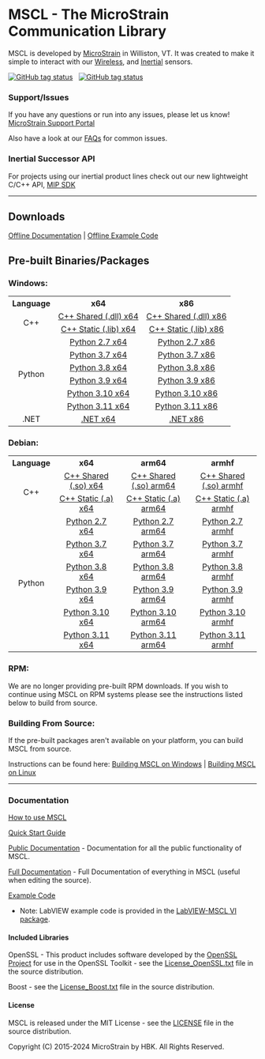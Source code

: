 # MSCL - The MicroStrain Communication Library

MSCL is developed by [MicroStrain](https://microstrain.com) in Williston, VT. It was created to make it simple to interact with our
[Wireless](https://www.microstrain.com/wireless), and [Inertial](https://www.microstrain.com/inertial) sensors.

[![GitHub tag status](https://img.shields.io/github/checks-status/LORD-MicroStrain/MSCL/v66.0.0?label=v66.0.0)](https://github.com/LORD-MicroStrain/MSCL/releases/v66.0.0/) &nbsp;
[![GitHub tag status](https://img.shields.io/github/checks-status/LORD-MicroStrain/MSCL/latest?label=latest)](https://github.com/LORD-MicroStrain/MSCL/releases/latest/)

### Support/Issues

If you have any questions or run into any issues, please let us know! [MicroStrain Support Portal](https://support.microstrain.com)

Also have a look at our [FAQs](FAQs.md) for common issues.

### Inertial Successor API

For projects using our inertial product lines check out our new lightweight C/C++ API, [MIP SDK](https://github.com/LORD-MicroStrain/mip_sdk)

---

## Downloads

[Offline Documentation](https://github.com/LORD-MicroStrain/MSCL/releases/v66.0.0/download/MSCL_Documentation_v66.0.0.zip) |
[Offline Example Code](https://github.com/LORD-MicroStrain/MSCL/releases/v66.0.0/download/MSCL_Examples_v66.0.0.zip)

## Pre-built Binaries/Packages

### Windows:

<table>
  <colgroup/>
  <colgroup/>
  <colgroup/>
  <tr>
    <th> Language </th>
    <th> x64 </th>
    <th> x86 </th>
  </tr>
  <tr align="center">
    <td rowspan="2"> C++ </td>
    <td><a href="https://github.com/LORD-MicroStrain/MSCL/releases/v66.0.0/download/MSCL_Windows_x64_Shared_C++_v66.0.0.zip"> C++ Shared (.dll) x64 </a></td>
    <td><a href="https://github.com/LORD-MicroStrain/MSCL/releases/v66.0.0/download/MSCL_Windows_x86_Shared_C++_v66.0.0.zip"> C++ Shared (.dll) x86 </a></td>
  </tr>
  <tr align="center">
    <td><a href="https://github.com/LORD-MicroStrain/MSCL/releases/v66.0.0/download/MSCL_Windows_x64_Shared_C++_v66.0.0.zip"> C++ Static (.lib) x64 </a></td>
    <td><a href="https://github.com/LORD-MicroStrain/MSCL/releases/v66.0.0/download/MSCL_Windows_x86_Shared_C++_v66.0.0.zip"> C++ Static (.lib) x86 </a></td>
  </tr>
  <tr align="center">
    <td rowspan="6"> Python </td>
    <td><a href="https://github.com/LORD-MicroStrain/MSCL/releases/v66.0.0/download/MSCL_Windows_x64_Python2.7_v66.0.0.zip"> Python 2.7 x64 </a></td>
    <td><a href="https://github.com/LORD-MicroStrain/MSCL/releases/v66.0.0/download/MSCL_Windows_x86_Python2.7_v66.0.0.zip"> Python 2.7 x86 </a></td>
  </tr>
  <tr align="center">
    <td><a href="https://github.com/LORD-MicroStrain/MSCL/releases/v66.0.0/download/MSCL_Windows_x64_Python3.7_v66.0.0.zip"> Python 3.7 x64 </a></td>
    <td><a href="https://github.com/LORD-MicroStrain/MSCL/releases/v66.0.0/download/MSCL_Windows_x86_Python3.7_v66.0.0.zip"> Python 3.7 x86 </a></td>
  </tr>
  <tr align="center">
    <td><a href="https://github.com/LORD-MicroStrain/MSCL/releases/v66.0.0/download/MSCL_Windows_x64_Python3.8_v66.0.0.zip"> Python 3.8 x64 </a></td>
    <td><a href="https://github.com/LORD-MicroStrain/MSCL/releases/v66.0.0/download/MSCL_Windows_x86_Python3.8_v66.0.0.zip"> Python 3.8 x86 </a></td>
  </tr>
  <tr align="center">
    <td><a href="https://github.com/LORD-MicroStrain/MSCL/releases/v66.0.0/download/MSCL_Windows_x64_Python3.9_v66.0.0.zip"> Python 3.9 x64 </a></td>
    <td><a href="https://github.com/LORD-MicroStrain/MSCL/releases/v66.0.0/download/MSCL_Windows_x86_Python3.9_v66.0.0.zip"> Python 3.9 x86 </a></td>
  </tr>
  <tr align="center">
    <td><a href="https://github.com/LORD-MicroStrain/MSCL/releases/v66.0.0/download/MSCL_Windows_x64_Python3.10_v66.0.0.zip"> Python 3.10 x64 </a></td>
    <td><a href="https://github.com/LORD-MicroStrain/MSCL/releases/v66.0.0/download/MSCL_Windows_x86_Python3.10_v66.0.0.zip"> Python 3.10 x86 </a></td>
  </tr>
  <tr align="center">
    <td><a href="https://github.com/LORD-MicroStrain/MSCL/releases/v66.0.0/download/MSCL_Windows_x64_Python3.11_v66.0.0.zip"> Python 3.11 x64 </a></td>
    <td><a href="https://github.com/LORD-MicroStrain/MSCL/releases/v66.0.0/download/MSCL_Windows_x86_Python3.11_v66.0.0.zip"> Python 3.11 x86 </a></td>
  </tr>
  <tr align="center">
    <td> .NET </td>
    <td><a href="https://github.com/LORD-MicroStrain/MSCL/releases/v66.0.0/download/MSCL_Windows_x64_DotNet_v66.0.0.zip"> .NET x64 </a></td>
    <td><a href="https://github.com/LORD-MicroStrain/MSCL/releases/v66.0.0/download/MSCL_Windows_x86_DotNet_v66.0.0.zip"> .NET x86 </a></td>
  </tr>
</table>

### Debian:

<table>
  <colgroup/>
  <colgroup/>
  <colgroup/>
  <colgroup/>
  <tr>
    <th> Language </th>
    <th> x64 </th>
    <th> arm64 </th>
    <th> armhf </th>
  </tr>
  <tr align="center">
    <td rowspan="2"> C++ </td>
    <td><a href="https://github.com/LORD-MicroStrain/MSCL/releases/v66.0.0/download/MSCL_amd64_Shared_C++_v66.0.0.deb"> C++ Shared (.so) x64 </a></td>
    <td><a href="https://github.com/LORD-MicroStrain/MSCL/releases/v66.0.0/download/MSCL_arm64_Shared_C++_v66.0.0.deb"> C++ Shared (.so) arm64 </a></td>
    <td><a href="https://github.com/LORD-MicroStrain/MSCL/releases/v66.0.0/download/MSCL_armhf_Shared_C++_v66.0.0.deb"> C++ Shared (.so) armhf </a></td>
  </tr>
  <tr align="center">
    <td><a href="https://github.com/LORD-MicroStrain/MSCL/releases/v66.0.0/download/MSCL_amd64_Static_C++_v66.0.0.deb"> C++ Static (.a) x64 </a></td>
    <td><a href="https://github.com/LORD-MicroStrain/MSCL/releases/v66.0.0/download/MSCL_arm64_Static_C++_v66.0.0.deb"> C++ Static (.a) arm64 </a></td>
    <td><a href="https://github.com/LORD-MicroStrain/MSCL/releases/v66.0.0/download/MSCL_armhf_Static_C++_v66.0.0.deb"> C++ Static (.a) armhf </a></td>
  </tr>
  <tr align="center">
    <td rowspan="6"> Python </td>
    <td><a href="https://github.com/LORD-MicroStrain/MSCL/releases/v66.0.0/download/MSCL_amd64_Python2.7_v66.0.0.deb"> Python 2.7 x64 </a></td>
    <td><a href="https://github.com/LORD-MicroStrain/MSCL/releases/v66.0.0/download/MSCL_arm64_Python2.7_v66.0.0.deb"> Python 2.7 arm64 </a></td>
    <td><a href="https://github.com/LORD-MicroStrain/MSCL/releases/v66.0.0/download/MSCL_armhf_Python2.7_v66.0.0.deb"> Python 2.7 armhf </a></td>
  </tr>
  <tr align="center">
    <td><a href="https://github.com/LORD-MicroStrain/MSCL/releases/v66.0.0/download/MSCL_amd64_Python3.7_v66.0.0.deb"> Python 3.7 x64 </a></td>
    <td><a href="https://github.com/LORD-MicroStrain/MSCL/releases/v66.0.0/download/MSCL_arm64_Python3.7_v66.0.0.deb"> Python 3.7 arm64 </a></td>
    <td><a href="https://github.com/LORD-MicroStrain/MSCL/releases/v66.0.0/download/MSCL_armhf_Python3.7_v66.0.0.deb"> Python 3.7 armhf </a></td>
  </tr>
  <tr align="center">
    <td><a href="https://github.com/LORD-MicroStrain/MSCL/releases/v66.0.0/download/MSCL_amd64_Python3.8_v66.0.0.deb"> Python 3.8 x64 </a></td>
    <td><a href="https://github.com/LORD-MicroStrain/MSCL/releases/v66.0.0/download/MSCL_arm64_Python3.8_v66.0.0.deb"> Python 3.8 arm64 </a></td>
    <td><a href="https://github.com/LORD-MicroStrain/MSCL/releases/v66.0.0/download/MSCL_armhf_Python3.8_v66.0.0.deb"> Python 3.8 armhf </a></td>
  </tr>
  <tr align="center">
    <td><a href="https://github.com/LORD-MicroStrain/MSCL/releases/v66.0.0/download/MSCL_amd64_Python3.9_v66.0.0.deb"> Python 3.9 x64 </a></td>
    <td><a href="https://github.com/LORD-MicroStrain/MSCL/releases/v66.0.0/download/MSCL_arm64_Python3.9_v66.0.0.deb"> Python 3.9 arm64 </a></td>
    <td><a href="https://github.com/LORD-MicroStrain/MSCL/releases/v66.0.0/download/MSCL_armhf_Python3.9_v66.0.0.deb"> Python 3.9 armhf </a></td>
  </tr>
  <tr align="center">
    <td><a href="https://github.com/LORD-MicroStrain/MSCL/releases/v66.0.0/download/MSCL_amd64_Python3.10_v66.0.0.deb"> Python 3.10 x64 </a></td>
    <td><a href="https://github.com/LORD-MicroStrain/MSCL/releases/v66.0.0/download/MSCL_arm64_Python3.10_v66.0.0.deb"> Python 3.10 arm64 </a></td>
    <td><a href="https://github.com/LORD-MicroStrain/MSCL/releases/v66.0.0/download/MSCL_armhf_Python3.10_v66.0.0.deb"> Python 3.10 armhf </a></td>
  </tr>
  <tr align="center">
    <td><a href="https://github.com/LORD-MicroStrain/MSCL/releases/v66.0.0/download/MSCL_amd64_Python3.11_v66.0.0.deb"> Python 3.11 x64 </a></td>
    <td><a href="https://github.com/LORD-MicroStrain/MSCL/releases/v66.0.0/download/MSCL_arm64_Python3.11_v66.0.0.deb"> Python 3.11 arm64 </a></td>
    <td><a href="https://github.com/LORD-MicroStrain/MSCL/releases/v66.0.0/download/MSCL_armhf_Python3.11_v66.0.0.deb"> Python 3.11 armhf </a></td>
  </tr>
</table>

### RPM:

We are no longer providing pre-built RPM downloads. If you wish to continue using MSCL on RPM systems please see the instructions listed below to build
from source.

### Building From Source:

If the pre-built packages aren't available on your platform, you can build MSCL from source.

Instructions can be found here:
[Building MSCL on Windows](BuildScripts/buildReadme_Windows.md) |
[Building MSCL on Linux](BuildScripts/buildReadme_Linux.md)

---

### Documentation

[How to use MSCL](HowToUseMSCL.md)

[Quick Start Guide](https://lord-microstrain.github.io/MSCL/Documentation/Getting%20Started/index.html)

[Public Documentation](https://lord-microstrain.github.io/MSCL/Documentation/MSCL%20API%20Documentation/index.html) - Documentation for all the public
functionality of MSCL.

[Full Documentation](https://lord-microstrain.github.io/MSCL/Documentation/MSCL%20Documentation/index.html) - Full Documentation of everything in MSCL
(useful when editing the source).

[Example Code](MSCL_Examples)

* Note: LabVIEW example code is provided in the [LabVIEW-MSCL VI package](https://github.com/LORD-MicroStrain/LabVIEW-MSCL).

#### Included Libraries

OpenSSL - This product includes software developed by the [OpenSSL Project](https://www.openssl.org/) for use in the OpenSSL Toolkit - see the
[License_OpenSSL.txt](License_OpenSSL.txt) file in the source distribution.

Boost - see the [License_Boost.txt](License_Boost.txt) file in the source distribution.

#### License

MSCL is released under the MIT License - see the [LICENSE](LICENSE) file in the source distribution.

Copyright (C) 2015-2024 MicroStrain by HBK. All Rights Reserved.
